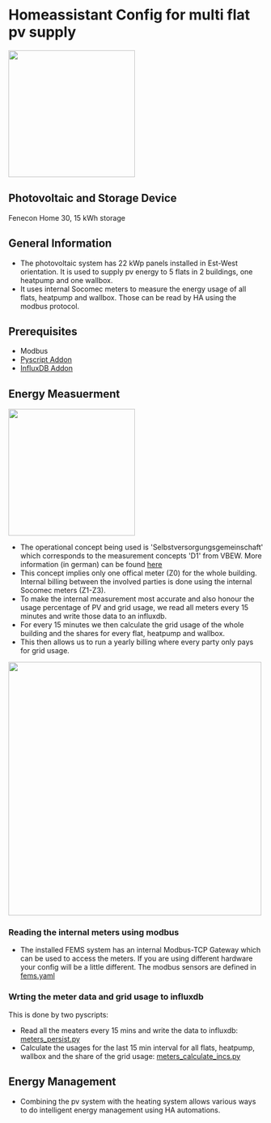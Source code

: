 # Homeassistant Config for multi flat pv supply

<img src="https://energiewende-einfach-machen.net/wp-content/uploads/2024/11/Hohenegg-Aufsicht.jpeg" width="250">

## Photovoltaic and Storage Device
Fenecon Home 30, 15 kWh storage

## General Information
* The photovoltaic system has 22 kWp panels installed in Est-West orientation. It is used to supply pv energy to 5 flats in 2 buildings, one heatpump and one wallbox.
* It uses internal Socomec meters to measure the energy usage of all flats, heatpump and wallbox. Those can be read by HA using the modbus protocol.

## Prerequisites
* Modbus
* [Pyscript Addon](https://github.com/custom-components/pyscript)
* [InfluxDB Addon](https://www.home-assistant.io/integrations/influxdb)

## Energy Measuerment
<img src="https://energiewende-einfach-machen.net/wp-content/uploads/2024/03/PV-MFH-Selbstversorgung.png" width="250">

* The operational concept being used is 'Selbstversorgungsgemeinschaft' which corresponds to the measurement concepts 'D1' from VBEW. More information (in german) can be found [here](https://energiewende-einfach-machen.net/2024/06/20/jetzt-wird-es-technisch-messkonzepte-fuer-pv-im-mehrfamilienhaus/)
* This concept implies only one offical meter (Z0) for the whole building. Internal billing between the involved parties is done using the internal Socomec meters (Z1-Z3).
* To make the internal measurement most accurate and also honour the usage percentage of PV and grid usage, we read all meters every 15 minutes and write those data to an influxdb.
* For every 15 minutes we then calculate the grid usage of the whole building and the shares for every flat, heatpump and wallbox.
* This then allows us to run a yearly billing where every party only pays for grid usage.

<img src="https://energiewende-einfach-machen.net/wp-content/uploads/2025/03/Netzbezug-20250323-20250302.png" width="500">

### Reading the internal meters using modbus
* The installed FEMS system has an internal Modbus-TCP Gateway which can be used to access the meters. If you are using different hardware your config will be a little different. The modbus sensors are defined in [fems.yaml](packages/photovoltaik/fems.yaml)

### Wrting the meter data and grid usage to influxdb
This is done by two pyscripts:
* Read all the meaters every 15 mins and write the data to influxdb: [meters_persist.py](pyscript/meters_persist.py)
* Calculate the usages for the last 15 min interval for all flats, heatpump, wallbox and the share of the grid usage: [meters_calculate_incs.py](pyscript/meters_calculate_incs.py)

## Energy Management
* Combining the pv system with the heating system allows various ways to do intelligent energy management using HA automations.

